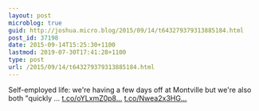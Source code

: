 ```yaml
---
layout: post
microblog: true
guid: http://joshua.micro.blog/2015/09/14/t643279379313885184.html
post_id: 37198
date: 2015-09-14T15:25:30+1100
lastmod: 2019-07-30T17:41:28+1100
type: post
url: /2015/09/14/t643279379313885184.html
---
```

Self-employed life: we're having a few days off at Montville but we're also both "quickly … [t.co/oYLxmZ0p8...](http://t.co/oYLxmZ0p8I) [t.co/Nwea2x3HG...](http://t.co/Nwea2x3HGc)
